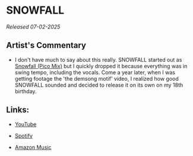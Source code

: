 # SNOWFALL
*Released 07-02-2025*

## Artist's Commentary

- I don't have much to say about this really. SNOWFALL started out as [Snowfall (Pico Mix)](https://youtu.be/KXKo5qlDTxs) but I quickly dropped it because everything was in swing tempo, including the vocals. Come a year later, when I was getting footage the 'the demsong motif' video, I realized how good SNOWFALL sounded and decided to release it on its own on my 18th birthday.

## Links:

- [YouTube](https://www.youtube.com/watch?v=vfuEIw1HAyk)

- [Spotify](https://open.spotify.com/album/19s7TlDm2BqDST2m1Idpfj?si=8ii3RlLNRrCvP4DqH8m5Bg)

- [Amazon Music](https://music.amazon.com/albums/B0FGGYMBVF?marketplaceId=ATVPDKIKX0DER&musicTerritory=US&ref=dm_sh_UkiIb5AjYrTZxv8HgICeCpJmV)
